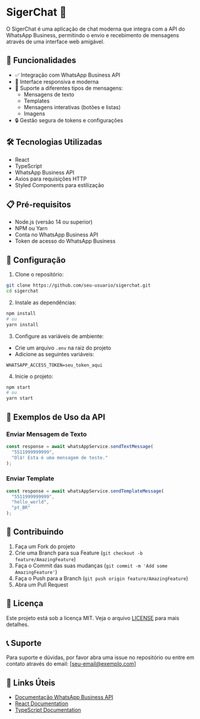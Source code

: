 # SigerChat 💬

O SigerChat é uma aplicação de chat moderna que integra com a API do WhatsApp Business, permitindo o envio e recebimento de mensagens através de uma interface web amigável.

## 🚀 Funcionalidades

- ✅ Integração com WhatsApp Business API
- 📱 Interface responsiva e moderna
- 💬 Suporte a diferentes tipos de mensagens:
  - Mensagens de texto
  - Templates
  - Mensagens interativas (botões e listas)
  - Imagens
- 🔒 Gestão segura de tokens e configurações

## 🛠️ Tecnologias Utilizadas

- React
- TypeScript
- WhatsApp Business API
- Axios para requisições HTTP
- Styled Components para estilização

## 📋 Pré-requisitos

- Node.js (versão 14 ou superior)
- NPM ou Yarn
- Conta no WhatsApp Business API
- Token de acesso do WhatsApp Business

## 🔧 Configuração

1. Clone o repositório:
```bash
git clone https://github.com/seu-usuario/sigerchat.git
cd sigerchat
```

2. Instale as dependências:
```bash
npm install
# ou
yarn install
```

3. Configure as variáveis de ambiente:
- Crie um arquivo `.env` na raiz do projeto
- Adicione as seguintes variáveis:
```env
WHATSAPP_ACCESS_TOKEN=seu_token_aqui
```

4. Inicie o projeto:
```bash
npm start
# ou
yarn start
```

## 📱 Exemplos de Uso da API

### Enviar Mensagem de Texto
```typescript
const response = await whatsAppService.sendTextMessage(
  "5511999999999",
  "Olá! Esta é uma mensagem de teste."
);
```

### Enviar Template
```typescript
const response = await whatsAppService.sendTemplateMessage(
  "5511999999999",
  "hello_world",
  "pt_BR"
);
```

## 🤝 Contribuindo

1. Faça um Fork do projeto
2. Crie uma Branch para sua Feature (`git checkout -b feature/AmazingFeature`)
3. Faça o Commit das suas mudanças (`git commit -m 'Add some AmazingFeature'`)
4. Faça o Push para a Branch (`git push origin feature/AmazingFeature`)
5. Abra um Pull Request

## 📄 Licença

Este projeto está sob a licença MIT. Veja o arquivo [LICENSE](LICENSE) para mais detalhes.

## 📞 Suporte

Para suporte e dúvidas, por favor abra uma issue no repositório ou entre em contato através do email: [seu-email@exemplo.com]

## 🔗 Links Úteis

- [Documentação WhatsApp Business API](https://developers.facebook.com/docs/whatsapp)
- [React Documentation](https://reactjs.org/)
- [TypeScript Documentation](https://www.typescriptlang.org/)
